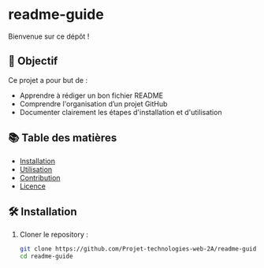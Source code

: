 # readme-guide

Bienvenue sur ce dépôt !

## 🎯 Objectif

Ce projet a pour but de :
- Apprendre à rédiger un bon fichier README
- Comprendre l'organisation d’un projet GitHub
- Documenter clairement les étapes d'installation et d'utilisation

## 📚 Table des matières
- [Installation](#installation)
- [Utilisation](#utilisation)
- [Contribution](#contribution)
- [Licence](#licence)

## 🛠️ Installation

1. Cloner le repository :
   ```bash
   git clone https://github.com/Projet-technologies-web-2A/readme-guide.git
   cd readme-guide
